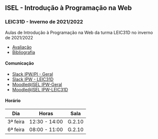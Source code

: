 ## ISEL - Introdução à Programação na Web
### LEIC31D - Inverno de 2021/2022
Aulas de Introdução à Programação na Web da turma LEIC31D no inverno de 2021/2022

* [Avaliação](https://github.com/isel-leic-ipw/IPW-2022i-LEIC31N/wiki/Avalia%C3%A7%C3%A3o)
* [Bibliografia](https://github.com/isel-leic-ipw/IPW-2022i-LEIC31N/wiki/Bibliografia)

#### Comunicação
* [Slack IPW/PI - Geral](https://iselleicipwpi-2122-1.slack.com/)
* [Slack IPW - LEIC31D](https://iselleicipwpi-2122-1.slack.com/archives/C02GA3U3ZAR)
* [Moodle@ISEL IPW-Geral](https://2122moodle.isel.pt/course/view.php?id=5000)
* [Moodle@ISEL IPW-LEIC31D](https://2122moodle.isel.pt/course/view.php?id=5010)

#### Horário

Dia      | Horas         | Sala
-------- | --------------| ------
3ª feira | 12:30 - 14:00 | G.2.10
6ª feira | 08:00 - 11:00 | G.2.10
